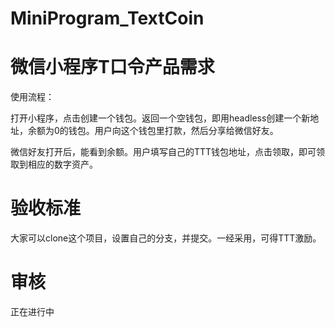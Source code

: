 # MiniProgram_TextCoin

# 微信小程序T口令产品需求

使用流程：

打开小程序，点击创建一个钱包。返回一个空钱包，即用headless创建一个新地址，余额为0的钱包。用户向这个钱包里打款，然后分享给微信好友。

微信好友打开后，能看到余额。用户填写自己的TTT钱包地址，点击领取，即可领取到相应的数字资产。

# 验收标准

大家可以clone这个项目，设置自己的分支，并提交。一经采用，可得TTT激励。

# 审核

正在进行中
